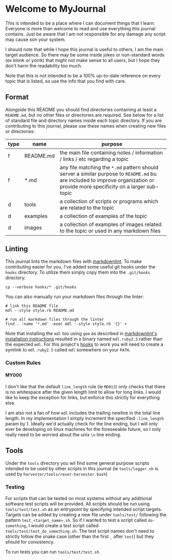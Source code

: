 # Welcome to MyJournal

This is intended to be a place where I can document things that I learn. Everyone is more than welcome to read and use
everything this journal contains. Just be aware that I am not responsible for any damage any script may cause son your
system.

I should note that while I hope this journal is useful to others, I am the main target audience. So there may be some
inside jokes or non-standard words (ex klonk or yoink) that might not make sense to all users, but I hope they don't
harm the readability too much.

Note that this is not intended to be a 100% up-to-date reference on every topic that is listed, so use the info that you
find with care.

## Format

Alongside this README you should find directories containing at least a `README.md`, but no other files or directories
are required. See below for a list of standard file and directory names inside each topic directory. If you are
contributing to this journal, please use these names when creating new files or directories:

| type | name      | purpose                                                                                                                                                                       |
|------|-----------|-------------------------------------------------------------------------------------------------------------------------------------------------------------------------------|
| f    | README.md | the main file containing notes / information / links / etc regarding a topic                                                                                                  |
| f    | *.md      | any file matching the `*.md` pattern should server a similar purpose to `README.md` bu are included to improve organization or provide more specificity on a larger sub-topic |
| d    | tools     | a collection of scripts or programs which are related to the topic                                                                                                            |
| d    | examples  | a collection of examples of the topic                                                                                                                                         |
| d    | images    | a collection of examples of images related to the topic or used in any markdown files                                                                                         |

## Linting

This journal lints the markdown files with [markdownlint](https://github.com/markdownlint/markdownlint). To make
contributing easier for you, I've added some useful git hooks under the `hooks` directory. To utilize them simply copy
them into the `.git/hooks` directory:

```shell
cp --verbose hooks/* .git/hooks
```

You can also manually run your markdown files through the linter:

```shell
# link this README file
mdl --style style.rb README.md

# run all markdown files through the linter
find . -name '*.md' -exec mdl --style style.rb '{}' +
```

Note that installing the `mdl` too using `gem` as described in [markdownlint's installation instructions](https://github.com/markdownlint/markdownlint#installation)
resulted in a binary named `mdl.ruby2.5` rather than the expected `mdl`. For this project's [hooks](/hooks) to work you
will need to create a symlink to `mdl.ruby2.5` called `mdl` somewhere  on your `PATH`.

### Custom Rules

#### MY000

I don't like that the default `line_length` rule (ie `MD013`) only checks that there is no whitespace after the given
length limit to allow for long links. I would like to keep the exception for links, but enforce this strictly for
everything else.

I am also not a fan of how `mdl` includes the trailing newline in the total line length. In my implementation I simply
increment the specified `:line_length` param by 1. Ideally we'd actually check for the line ending, but I will only ever
be developing on linux machines for the foreseeable future, so I only really need to be worried about the unix `\n`
line ending.

## Tools

Under the `tools` directory you wil find some general purpose scripts intended to be used by other scripts in this
journal (ie `tools/logger.sh` is used by `harvester/tools/reset-harvester.bash`)

### Testing

For scripts that can be tested on most systems without any additional software test scripts will be provided. All
scripts should be run using `tools/test/test.sh` as an entrypoint by specifying intended script targets. Targets can be
added by creating a new file under `tools/test/` following the pattern `test_<target_name>.sh`. So if I wanted to test
a script called `do-something`, I would create a test script called `tools/test/test_do_something.sh`. The test script
names don't need to strictly follow the snake case (other than the first `_` after `test`) but they should for
consistency.

To run tests you can run `tools/test/test.sh`.
